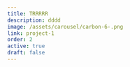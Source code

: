 ```yaml
---
title: TRRRRR
description: dddd
image: /assets/carousel/carbon-6-.png
link: project-1
order: 2
active: true
draft: false
---
```

